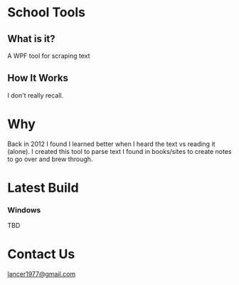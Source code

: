 # School Tools

## What is it?

A WPF tool for scraping text
## How It Works

I don't really recall.

# Why
Back in 2012 I found I learned better when I heard the text vs reading it (alone). I created this tool to parse text I found in books/sites to create notes to go over and brew through.

# Latest Build
 ### Windows
   TBD
 
# Contact Us
lancer1977@gmail.com


